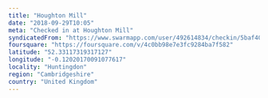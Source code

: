 ```yaml
---
title: "Houghton Mill"
date: "2018-09-29T10:05"
meta: "Checked in at Houghton Mill"
syndicatedFrom: "https://www.swarmapp.com/user/492614834/checkin/5baf4057894eac002c2b5dd6"
foursquare: "https://foursquare.com/v/4c0bb98e7e3fc9284ba7f582"
latitude: "52.33117319317127"
longitude: "-0.12020170091077617"
locality: "Huntingdon"
region: "Cambridgeshire"
country: "United Kingdom"
---
```



